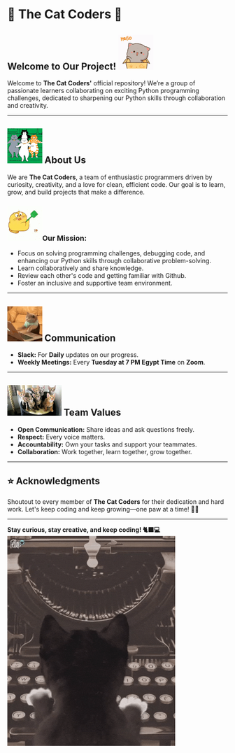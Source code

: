 # 🐾 **The Cat Coders** 🐾

## **Welcome to Our Project!** ![Alt Text](assets/hi.gif)

Welcome to **The Cat Coders'** official repository! We’re a group of passionate
learners collaborating on exciting Python programming challenges, dedicated to sharpening
our Python skills through collaboration and creativity.

---

## ![AltText](assets/cat3.gif) **About Us**

We are **The Cat Coders**, a team of enthusiastic programmers driven by curiosity,
creativity, and a love for clean, efficient code. Our goal is to learn, grow,
and build projects that make a difference.

### ![AltText](assets/cat2.gif)**Our Mission:**

- Focus on solving programming challenges, debugging code, and enhancing our
Python skills through collaborative problem-solving.
- Learn collaboratively and share knowledge.
- Review each other's code and getting familiar with Github.
- Foster an inclusive and supportive team environment.

---

## ![AltText](assets/cat.gif) **Communication**

- **Slack:** For **Daily** updates on our progress.
- **Weekly Meetings:** Every **Tuesday at 7 PM Egypt Time** on **Zoom**.

---

## ![AltText](assets/cat5.gif) **Team Values**

- **Open Communication:** Share ideas and ask questions freely.
- **Respect:** Every voice matters.
- **Accountability:** Own your tasks and support your teammates.
- **Collaboration:** Work together, learn together, grow together.

---

## ⭐ **Acknowledgments**

Shoutout to every member of **The Cat Coders** for their dedication and hard work.
Let's keep coding and keep growing—one paw at a time! 🐾✨

---

**Stay curious, stay creative, and keep coding! 🐈‍⬛💻**
![Alt Text](assets/cat4.gif)
